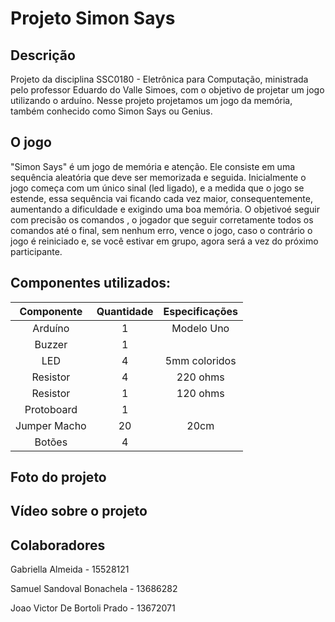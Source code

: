 # Projeto Simon Says

## Descrição
Projeto da disciplina SSC0180 - Eletrônica para Computação, ministrada pelo professor Eduardo do Valle Simoes, com o objetivo de projetar um jogo utilizando o arduíno. Nesse projeto projetamos um jogo da memória, também conhecido como Simon Says ou Genius.

## O jogo
"Simon Says" é um jogo de memória e atenção. Ele consiste em uma sequência aleatória que deve ser memorizada e seguida.
Inicialmente o jogo começa com um único sinal (led ligado), e a medida que o jogo se estende, essa sequência vai ficando cada vez maior, consequentemente, aumentando a dificuldade e exigindo uma boa memória.
O objetivoé seguir com precisão os comandos , o jogador que seguir corretamente todos os comandos até o final, sem nenhum erro, vence o jogo, caso o contrário o jogo é reiniciado e, se você estivar em grupo, agora será a vez do próximo participante.

## Componentes utilizados:

| Componente             |  Quantidade   | Especificações    | 
|:----------------------:|:-------------:|:-----------------:|
| Arduíno                | 1             | Modelo Uno        |
| Buzzer                 | 1             |                   |
| LED                    | 4             | 5mm coloridos     |
| Resistor               | 4             | 220 ohms          |
| Resistor               | 1             | 120 ohms          |
| Protoboard             | 1             |                   |
| Jumper Macho           | 20            | 20cm              |
| Botões                 | 4             |                   |



## Foto do projeto

## Vídeo sobre o projeto

## Colaboradores
Gabriella Almeida - 15528121

Samuel Sandoval Bonachela - 13686282

Joao Victor De Bortoli Prado - 13672071
